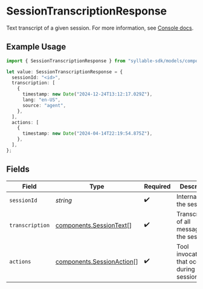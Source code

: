 # SessionTranscriptionResponse

Text transcript of a given session. For more information, see
[Console docs](https://docs.syllable.ai/workspaces/Sessions).

## Example Usage

```typescript
import { SessionTranscriptionResponse } from "syllable-sdk/models/components";

let value: SessionTranscriptionResponse = {
  sessionId: "<id>",
  transcription: [
    {
      timestamp: new Date("2024-12-24T13:12:17.029Z"),
      lang: "en-US",
      source: "agent",
    },
  ],
  actions: [
    {
      timestamp: new Date("2024-04-14T22:19:54.875Z"),
    },
  ],
};
```

## Fields

| Field                                                                  | Type                                                                   | Required                                                               | Description                                                            |
| ---------------------------------------------------------------------- | ---------------------------------------------------------------------- | ---------------------------------------------------------------------- | ---------------------------------------------------------------------- |
| `sessionId`                                                            | *string*                                                               | :heavy_check_mark:                                                     | Internal ID of the session                                             |
| `transcription`                                                        | [components.SessionText](../../models/components/sessiontext.md)[]     | :heavy_check_mark:                                                     | Transcriptions of all messages in the session                          |
| `actions`                                                              | [components.SessionAction](../../models/components/sessionaction.md)[] | :heavy_check_mark:                                                     | Tool invocations that occurred during the session                      |